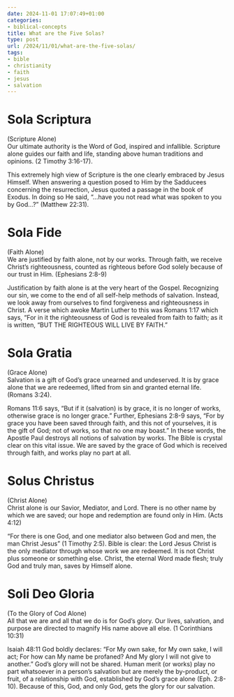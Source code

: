 ```yaml
---
date: 2024-11-01 17:07:49+01:00
categories:
- biblical-concepts
title: What are the Five Solas?
type: post
url: /2024/11/01/what-are-the-five-solas/
tags:
- bible
- christianity
- faith
- jesus
- salvation
---
```



# Sola Scriptura




(Scripture Alone)  
Our ultimate authority is the Word of God, inspired and infallible. Scripture alone guides our faith and life, standing above human traditions and opinions. (2 Timothy 3:16\-17\).




This extremely high view of Scripture is the one clearly embraced by Jesus Himself. When answering a question posed to Him by the Sadducees concerning the resurrection, Jesus quoted a passage in the book of Exodus. In doing so He said, “…have you not read what was spoken to you by God…?” (Matthew 22:31\).




# Sola Fide




(Faith Alone)  
We are justified by faith alone, not by our works. Through faith, we receive Christ’s righteousness, counted as righteous before God solely because of our trust in Him. (Ephesians 2:8\-9\)




Justification by faith alone is at the very heart of the Gospel. Recognizing our sin, we come to the end of all self\-help methods of salvation. Instead, we look away from ourselves to find forgiveness and righteousness in Christ. A verse which awoke Martin Luther to this was Romans 1:17 which says, “For in it the righteousness of God is revealed from faith to faith; as it is written, “BUT THE RIGHTEOUS WILL LIVE BY FAITH.” 




# Sola Gratia




(Grace Alone)  
Salvation is a gift of God’s grace unearned and undeserved. It is by grace alone that we are redeemed, lifted from sin and granted eternal life. (Romans 3:24\).




Romans 11:6 says, “But if it (salvation) is by grace, it is no longer of works, otherwise grace is no longer grace.” Further, Ephesians 2:8\-9 says, “For by grace you have been saved through faith, and this not of yourselves, it is the gift of God; not of works, so that no one may boast.” In these words, the Apostle Paul destroys all notions of salvation by works. The Bible is crystal clear on this vital issue. We are saved by the grace of God which is received through faith, and works play no part at all.




# Solus Christus




(Christ Alone)  
Christ alone is our Savior, Mediator, and Lord. There is no other name by which we are saved; our hope and redemption are found only in Him. (Acts 4:12\)




“For there is one God, and one mediator also between God and men, the man Christ Jesus” (1 Timothy 2:5\). Bible is clear: the Lord Jesus Christ is the only mediator through whose work we are redeemed. It is not Christ plus someone or something else. Christ, the eternal Word made flesh; truly God and truly man, saves by Himself alone.




# Soli Deo Gloria




(To the Glory of Cod Alone)  
All that we are and all that we do is for God’s glory. Our lives, salvation, and purpose are directed to magnify His name above all else. (1 Corinthians 10:31\)




Isaiah 48:11 God boldly declares: “For My own sake, for My own sake, I will act; For how can My name be profaned? And My glory I will not give to another.” God’s glory will not be shared. Human merit (or works) play no part whatsoever in a person’s salvation but are merely the by\-product, or fruit, of a relationship with God, established by God’s grace alone (Eph. 2:8\-10\). Because of this, God, and only God, gets the glory for our salvation.


